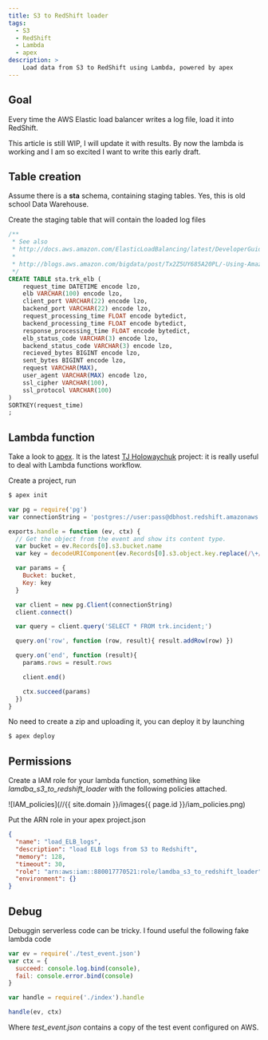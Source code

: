 ```yaml
---
title: S3 to RedShift loader
tags:
  - S3
  - RedShift
  - Lambda
  - apex
description: >
    Load data from S3 to RedShift using Lambda, powered by apex
---
```


## Goal

Every time the AWS Elastic load balancer writes a log file, load it into RedShift.

This article is still WIP, I will update it with results. By now the lambda is working and I am so excited I want to write this early draft.

## Table creation

Assume there is a **sta** schema, containing staging tables.
Yes, this is old school Data Warehouse.

Create the staging table that will contain the loaded log files

```sql
/**
 * See also
 * http://docs.aws.amazon.com/ElasticLoadBalancing/latest/DeveloperGuide/access-log-collection.html
 *
 * http://blogs.aws.amazon.com/bigdata/post/Tx2Z5UY685A20PL/-Using-Amazon-span-class-matches-Redshift-span-to-Analyze-Your-Elastic-Load-Bala
 */
CREATE TABLE sta.trk_elb (
	request_time DATETIME encode lzo,
	elb VARCHAR(100) encode lzo,
	client_port VARCHAR(22) encode lzo,
	backend_port VARCHAR(22) encode lzo,
	request_processing_time FLOAT encode bytedict,
	backend_processing_time FLOAT encode bytedict,
	response_processing_time FLOAT encode bytedict,
	elb_status_code VARCHAR(3) encode lzo,
	backend_status_code VARCHAR(3) encode lzo,
	recieved_bytes BIGINT encode lzo,
	sent_bytes BIGINT encode lzo,
	request VARCHAR(MAX),
	user_agent VARCHAR(MAX) encode lzo,
	ssl_cipher VARCHAR(100),
	ssl_protocol VARCHAR(100)
)
SORTKEY(request_time)
;
```

## Lambda function

Take a look to [apex](http://apex.run/). It is the latest [TJ Holowaychuk](https://github.com/tj) project: it is
really useful to deal with Lambda functions workflow.

Create a project, run

```bash
$ apex init
```

```javascript
var pg = require('pg')
var connectionString = 'postgres://user:pass@dbhost.redshift.amazonaws.com:5439/dbname'

exports.handle = function (ev, ctx) {
  // Get the object from the event and show its content type.
  var bucket = ev.Records[0].s3.bucket.name
  var key = decodeURIComponent(ev.Records[0].s3.object.key.replace(/\+/g, ' '))

  var params = {
    Bucket: bucket,
    Key: key
  }

  var client = new pg.Client(connectionString)
  client.connect()

  var query = client.query('SELECT * FROM trk.incident;')

  query.on('row', function (row, result){ result.addRow(row) })

  query.on('end', function (result){
    params.rows = result.rows

    client.end()

    ctx.succeed(params)
  })
}
```

No need to create a zip and uploading it, you can deploy it by launching

```bash
$ apex deploy
```

## Permissions

Create a IAM role for your lambda function, something like *lamdba_s3_to_redshift_loader*
with the following policies attached.

![IAM_policies](//{{ site.domain }}/images{{ page.id }}/iam_policies.png)

Put the ARN role in your apex project.json

```json
{
  "name": "load_ELB_logs",
  "description": "load ELB logs from S3 to Redshift",
  "memory": 128,
  "timeout": 30,
  "role": "arn:aws:iam::880017770521:role/lamdba_s3_to_redshift_loader",
  "environment": {}
}
```

## Debug

Debuggin serverless code can be tricky. I found useful the following fake lambda code

```javascript
var ev = require('./test_event.json')
var ctx = {
  succeed: console.log.bind(console),
  fail: console.error.bind(console)
}

var handle = require('./index').handle

handle(ev, ctx)
```

Where *test_event.json* contains a copy of the test event configured on AWS.

